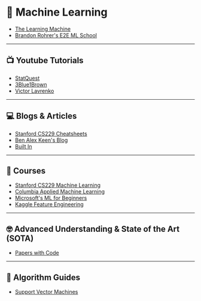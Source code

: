 # 🧠 Machine Learning

* [The Learning Machine](https://the-learning-machine.com/article/ml/overview)
* [Brandon Rohrer's E2E ML School](https://e2eml.school/blog.html)

<hr>

## 📺 Youtube Tutorials
* [StatQuest](https://www.youtube.com/c/joshstarmer/playlists)
* [3Blue1Brown](https://www.youtube.com/c/3blue1brown/playlists)
* [Victor Lavrenko](https://www.youtube.com/c/VictorLavrenko/playlists)

<hr>

## 💻 Blogs & Articles
* [Stanford CS229 Cheatsheets](https://stanford.edu/~shervine/teaching/cs-229/)
* [Ben Alex Keen's Blog](https://benalexkeen.com/blog/)
* [Built In](https://builtin.com/machine-learning)


<hr>

## 📝 Courses
* [Stanford CS229 Machine Learning](http://cs229.stanford.edu/syllabus-summer2020.html)
* [Columbia Applied Machine Learning](https://www.cs.columbia.edu/~amueller/comsw4995s20/schedule/)
* [Microsoft's ML for Beginners](https://github.com/microsoft/ML-For-Beginners)
* [Kaggle Feature Engineering](https://www.kaggle.com/learn/feature-engineering)

<hr>

## 🤓 Advanced Understanding & State of the Art (SOTA)
* [Papers with Code](https://paperswithcode.com/)

<hr>

## 📐 Algorithm Guides 
* [Support Vector Machines](assets/svm-notes.pdf)

